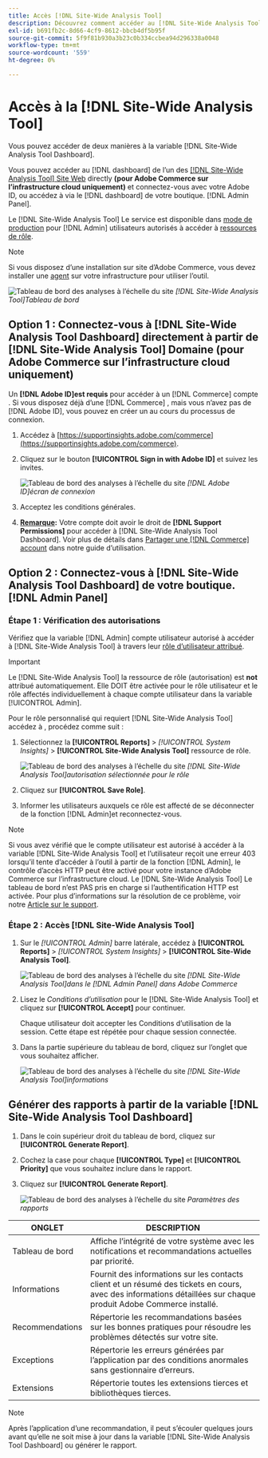 ```yaml
---
title: Accès [!DNL Site-Wide Analysis Tool]
description: Découvrez comment accéder au [!DNL Site-Wide Analysis Tool]
exl-id: b691fb2c-8d66-4cf9-8612-bbcb4df5b95f
source-git-commit: 5f9f81b930a3b23c0b334ccbea94d296338a0048
workflow-type: tm+mt
source-wordcount: '559'
ht-degree: 0%

---
```


# Accès à la [!DNL Site-Wide Analysis Tool]

Vous pouvez accéder de deux manières à la variable [!DNL Site-Wide Analysis Tool Dashboard].

Vous pouvez accéder au [!DNL dashboard] de l’un des [[!DNL Site-Wide Analysis Tool] Site Web](https://supportinsights.adobe.com/commerce) directly **(pour Adobe Commerce sur l’infrastructure cloud uniquement)** et connectez-vous avec votre Adobe ID, ou accédez à via le [!DNL dashboard] de votre boutique. [!DNL Admin Panel].

Le [!DNL Site-Wide Analysis Tool] Le service est disponible dans [mode de production](https://docs.magento.com/user-guide/magento/installation-modes.html) pour [!DNL Admin] utilisateurs autorisés à accéder à [ressources de rôle](https://docs.magento.com/user-guide/system/permissions-user-roles.html).

>[!NOTE]
>
>Si vous disposez d’une installation sur site d’Adobe Commerce, vous devez installer une [agent](../site-wide-analysis-tool/installation.md) sur votre infrastructure pour utiliser l’outil.

![Tableau de bord des analyses à l’échelle du site](../../assets/tools/site-wide-analysis-tool-dashboard.png)
*[!DNL Site-Wide Analysis Tool]Tableau de bord*

## Option 1 : Connectez-vous à [!DNL Site-Wide Analysis Tool Dashboard] directement à partir de [!DNL Site-Wide Analysis Tool] Domaine (pour Adobe Commerce sur l’infrastructure cloud uniquement)

Un **[!DNL Adobe ID]est requis** pour accéder à un [!DNL Commerce] compte .
Si vous disposez déjà d’une [!DNL Commerce] , mais vous n’avez pas de [!DNL Adobe ID], vous pouvez en créer un au cours du processus de connexion.

1. Accédez à [https://supportinsights.adobe.com/commerce](https://supportinsights.adobe.com/commerce).

1. Cliquez sur le bouton **[!UICONTROL Sign in with Adobe ID]** et suivez les invites.

   ![Tableau de bord des analyses à l’échelle du site](../../assets/tools/adobe-id-login.jpg)
   *[!DNL Adobe ID]écran de connexion*

1. Acceptez les conditions générales.

1. **<u>Remarque</u>:** Votre compte doit avoir le droit de **[!DNL Support Permissions]** pour accéder à [!DNL Site-Wide Analysis Tool Dashboard].
Voir plus de détails dans [Partager une [!DNL Commerce] account](https://experienceleague.adobe.com/docs/commerce-admin/start/commerce-account/commerce-account-share.html) dans notre guide d’utilisation.

## Option 2 : Connectez-vous à [!DNL Site-Wide Analysis Tool Dashboard] de votre boutique. [!DNL Admin Panel]

### Étape 1 : Vérification des autorisations

Vérifiez que la variable [!DNL Admin] compte utilisateur autorisé à accéder à [!DNL Site-Wide Analysis Tool] à travers leur [rôle d’utilisateur attribué](https://docs.magento.com/user-guide/system/permissions-user-roles.html).

>[!IMPORTANT]
>
>Le [!DNL Site-Wide Analysis Tool] la ressource de rôle (autorisation) est **not** attribué automatiquement. Elle DOIT être activée pour le rôle utilisateur et le rôle affectés individuellement à chaque compte utilisateur dans la variable [!UICONTROL Admin].

Pour le rôle personnalisé qui requiert [!DNL Site-Wide Analysis Tool] accédez à , procédez comme suit :

1. Sélectionnez la **[!UICONTROL Reports]** > *[!UICONTROL System Insights]* > **[!UICONTROL Site-Wide Analysis Tool]** ressource de rôle.

   ![Tableau de bord des analyses à l’échelle du site](../../assets/tools/swat-role-access.png)
   *[!DNL Site-Wide Analysis Tool]autorisation sélectionnée pour le rôle*

1. Cliquez sur **[!UICONTROL Save Role]**.

1. Informer les utilisateurs auxquels ce rôle est affecté de se déconnecter de la fonction [!DNL Admin]et reconnectez-vous.

>[!NOTE]
>
>Si vous avez vérifié que le compte utilisateur est autorisé à accéder à la variable [!DNL Site-Wide Analysis Tool] et l’utilisateur reçoit une erreur 403 lorsqu’il tente d’accéder à l’outil à partir de la fonction [!DNL Admin], le contrôle d’accès HTTP peut être activé pour votre instance d’Adobe Commerce sur l’infrastructure cloud. Le [!DNL Site-Wide Analysis Tool] Le tableau de bord n’est PAS pris en charge si l’authentification HTTP est activée. Pour plus d’informations sur la résolution de ce problème, voir notre [Article sur le support](https://support.magento.com/hc/en-us/articles/360057400172-403-errors-when-accessing-Site-Wide-Analysis-Tool-on-Magento?_ga=2.168901729.117144580.1649172612-1623400270.1640858671).

### Étape 2 : Accès [!DNL Site-Wide Analysis Tool]

1. Sur le *[!UICONTROL Admin]* barre latérale, accédez à **[!UICONTROL Reports]** > *[!UICONTROL System Insights]* > **[!UICONTROL Site-Wide Analysis Tool]**.

   ![Tableau de bord des analyses à l’échelle du site](../../assets/tools/ac-admin-panel-marked.jpg)
   *[!DNL Site-Wide Analysis Tool]dans le [!DNL Admin Panel] dans Adobe Commerce*

1. Lisez le *Conditions d’utilisation* pour le [!DNL Site-Wide Analysis Tool] et cliquez sur **[!UICONTROL Accept]** pour continuer.

   Chaque utilisateur doit accepter les Conditions d’utilisation de la session. Cette étape est répétée pour chaque session connectée.


1. Dans la partie supérieure du tableau de bord, cliquez sur l’onglet que vous souhaitez afficher.

   ![Tableau de bord des analyses à l’échelle du site](../../assets/tools/swat-information-tab.png)
   *[!DNL Site-Wide Analysis Tool]informations*

## Générer des rapports à partir de la variable [!DNL Site-Wide Analysis Tool Dashboard]

1. Dans le coin supérieur droit du tableau de bord, cliquez sur **[!UICONTROL Generate Report]**.

1. Cochez la case pour chaque **[!UICONTROL Type]** et **[!UICONTROL Priority]** que vous souhaitez inclure dans le rapport.

1. Cliquez sur **[!UICONTROL Generate Report]**.

   ![Tableau de bord des analyses à l’échelle du site](../../assets/tools/swat-report-settings.png)
   *Paramètres des rapports*

| ONGLET | DESCRIPTION |
| --- | --- |
| Tableau de bord | Affiche l’intégrité de votre système avec les notifications et recommandations actuelles par priorité. |
| Informations | Fournit des informations sur les contacts client et un résumé des tickets en cours, avec des informations détaillées sur chaque produit Adobe Commerce installé. |
| Recommendations | Répertorie les recommandations basées sur les bonnes pratiques pour résoudre les problèmes détectés sur votre site. |
| Exceptions | Répertorie les erreurs générées par l’application par des conditions anormales sans gestionnaire d’erreurs. |
| Extensions | Répertorie toutes les extensions tierces et bibliothèques tierces. |

>[!NOTE]
>
>Après l’application d’une recommandation, il peut s’écouler quelques jours avant qu’elle ne soit mise à jour dans la variable [!DNL Site-Wide Analysis Tool Dashboard] ou générer le rapport.

